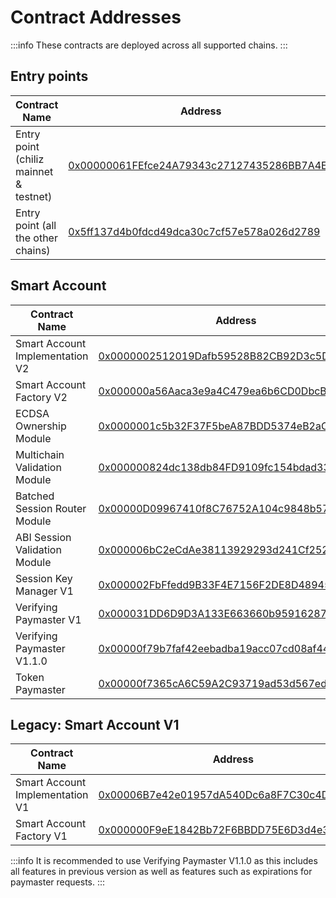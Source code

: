 # Contract Addresses

:::info
These contracts are deployed across all supported chains.
:::

## Entry points

| Contract Name                   | Address                                    |
| ------------------------------- | ------------------------------------------ |
| Entry point (chiliz mainnet & testnet) | [0x00000061FEfce24A79343c27127435286BB7A4E1](https://scan.chiliz.com/address/0x00000061FEfce24A79343c27127435286BB7A4E1/contracts#address-tabs) |
| Entry point (all the other chains)      | [0x5ff137d4b0fdcd49dca30c7cf57e578a026d2789](https://contractscan.xyz/contract/0x5ff137d4b0fdcd49dca30c7cf57e578a026d2789) |

## Smart Account

| Contract Name                   | Address                                    |
| ------------------------------- | ------------------------------------------ |
| Smart Account Implementation V2 | [0x0000002512019Dafb59528B82CB92D3c5D2423aC](https://contractscan.xyz/contract/0x0000002512019dafb59528b82cb92d3c5d2423ac) |
| Smart Account Factory V2        | [0x000000a56Aaca3e9a4C479ea6b6CD0DbcB6634F5](https://contractscan.xyz/contract/0x000000a56aaca3e9a4c479ea6b6cd0dbcb6634f5) |
| ECDSA Ownership Module          | [0x0000001c5b32F37F5beA87BDD5374eB2aC54eA8e](https://contractscan.xyz/contract/0x0000001c5b32f37f5bea87bdd5374eb2ac54ea8e) |
| Multichain Validation Module    | [0x000000824dc138db84FD9109fc154bdad332Aa8E](https://contractscan.xyz/contract/0x000000824dc138db84fd9109fc154bdad332aa8e) |
| Batched Session Router Module   | [0x00000D09967410f8C76752A104c9848b57ebba55](https://contractscan.xyz/contract/0x00000d09967410f8c76752a104c9848b57ebba55) |
| ABI Session Validation Module   | [0x000006bC2eCdAe38113929293d241Cf252D91861](https://contractscan.xyz/contract/0x000006bc2ecdae38113929293d241cf252d91861) |
| Session Key Manager V1          | [0x000002FbFfedd9B33F4E7156F2DE8D48945E7489](https://contractscan.xyz/contract/0x000002fbffedd9b33f4e7156f2de8d48945e7489) |
| Verifying Paymaster V1          | [0x000031DD6D9D3A133E663660b959162870D755D4](https://contractscan.xyz/contract/0x000031dd6d9d3a133e663660b959162870d755d4) |
| Verifying Paymaster V1.1.0      | [0x00000f79b7faf42eebadba19acc07cd08af44789](https://contractscan.xyz/contract/0x00000f79b7faf42eebadba19acc07cd08af44789) |
| Token Paymaster                 | [0x00000f7365cA6C59A2C93719ad53d567ed49c14C](https://contractscan.xyz/contract/0x00000f7365ca6c59a2c93719ad53d567ed49c14c) |

## Legacy: Smart Account V1

| Contract Name                | Address                                    |
| ---------------------------- | ------------------------------------------ |
| Smart Account Implementation V1 | [0x00006B7e42e01957dA540Dc6a8F7C30c4D816af5](https://contractscan.xyz/contract/0x00006b7e42e01957da540dc6a8f7c30c4d816af5) |
| Smart Account Factory V1        | [0x000000F9eE1842Bb72F6BBDD75E6D3d4e3e9594C](https://contractscan.xyz/contract/0x000000f9ee1842bb72f6bbdd75e6d3d4e3e9594c) |

:::info
It is recommended to use Verifying Paymaster V1.1.0 as this includes all features in previous version as well as features such as expirations for paymaster requests.
:::
